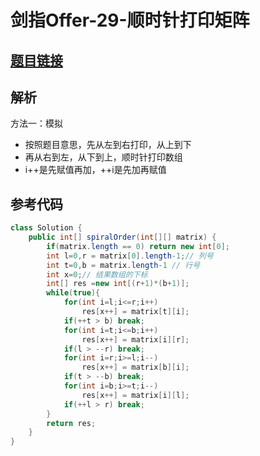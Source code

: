 # 剑指Offer-29-顺时针打印矩阵

## [题目链接](https://leetcode-cn.com/problems/shun-shi-zhen-da-yin-ju-zhen-lcof/)

## 解析

方法一：模拟
- 按照题目意思，先从左到右打印，从上到下
- 再从右到左，从下到上，顺时针打印数组
- i++是先赋值再加，++i是先加再赋值

## 参考代码
```Java
class Solution {
    public int[] spiralOrder(int[][] matrix) {
        if(matrix.length == 0) return new int[0];
        int l=0,r = matrix[0].length-1;// 列号
        int t=0,b = matrix.length-1 // 行号
        int x=0;// 结果数组的下标
        int[] res =new int[(r+1)*(b+1)];
        while(true){
            for(int i=l;i<=r;i++)
                res[x++] = matrix[t][i];
            if(++t > b) break;
            for(int i=t;i<=b;i++)
                res[x++] = matrix[i][r];
            if(l > --r) break;
            for(int i=r;i>=l;i--)
                res[x++] = matrix[b][i];
            if(t > --b) break;
            for(int i=b;i>=t;i--)
                res[x++] = matrix[i][l];
            if(++l > r) break;
        }
        return res;
    }
}
```